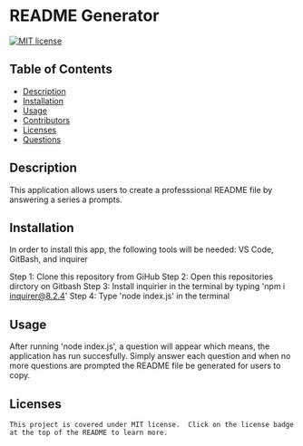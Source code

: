 # README Generator

  [![MIT license](https://img.shields.io/badge/License-MIT-green.svg)](https://lbesson.mit-license.org/)

  ## Table of Contents
  * [Description](#description)
  * [Installation](#installation)
  * [Usage](#usage)
  * [Contributors](#contributors)
  * [Licenses](#licenses)
  * [Questions](*questions)
  
  ## Description
  This application allows users to create a professsional README file by answering a series a prompts. 
  
  ## Installation
  In order to install this app, the following tools will be needed: VS Code, GitBash, and inquirer

  Step 1: Clone this repository from GiHub
  Step 2: Open this repositories dirctory on Gitbash
  Step 3: Install inquirier in the terminal by typing 'npm i inquirer@8.2.4'
  Step 4: Type 'node index.js' in the terminal
  
  ## Usage
  After running 'node index.js', a question will appear which means, the application has run succesfully. Simply answer each question and when no more questions are prompted the README file be generated for users to copy.

  ## Licenses
    This project is covered under MIT license.  Click on the license badge at the top of the README to learn more.

